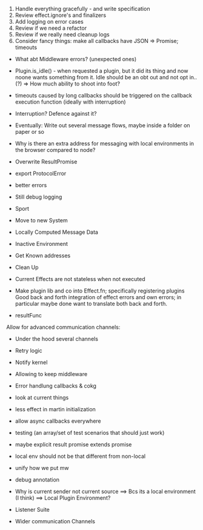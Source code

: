 1. Handle everything gracefully - and write specification
2. Review effect.ignore's and finalizers
3. Add logging on error cases
4. Review if we need a refactor
5. Review if we really need cleanup logs
6. Consider fancy things: make all callbacks have JSON => Promise<void>; timeouts

-   What abt Middleware errors? (unexpected ones)
-   Plugin.is_idle() - when requested a plugin, but it did its thing and now noone wants something from it. Idle should be an obt out and not opt in.. (?)
    => How much ability to shoot into foot?

-   timeouts caused by long callbacks should be triggered on the callback execution function
    (ideally with interruption)
-   Interruption? Defence against it?

-   Eventually: Write out several message flows, maybe inside a folder on paper or so
-   Why is there an extra address for messaging with local environments in the browser compared to node?
-   Overwrite ResultPromise
-   export ProtocolError
-   better errors

-   Still debug logging

-   Sport
-   Move to new System
-   Locally Computed Message Data
-   Inactive Environment
-   Get Known addresses
-   Clean Up
-   Current Effects are not stateless when not executed
-   Make plugin lib and co into Effect.fn; specifically registering plugins
    Good back and forth integration of effect errors and own errors; in particular maybe done want to translate both back and forth.
-   resultFunc

Allow for advanced communication channels:

-   Under the hood several channels
-   Retry logic
-   Notify kernel
-   Allowing to keep middleware
-   Error handlung callbacks & cokg

-   look at current things
-   less effect in martin initialization
-   allow async callbacks everywhere
-   testing (an array/set of test scenarios that should just work)

-   maybe explicit result promise extends promise
-   local env should not be that different from non-local
-   unify how we put mw
-   debug annotation
-   Why is current sender not current source ==> Bcs its a local environment (I think)
    ==> Local Plugin Environment?

-   Listener Suite
-   Wider communication Channels
